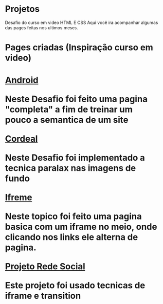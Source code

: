 # Projetos
 Desafio do curso em video HTML E CSS
 Aqui você ira acompanhar algumas das pages feitas nos ultimos meses.

<h1>Pages criadas <span style="font-weight: bold;">(Inspiração curso em video)</span><h1>
<a href="./Dessafio/Site Android/GROUPING_TAGS copy.html" target="_blank">Android </a><br>
<p>Neste Desafio foi feito uma pagina "completa" a fim de treinar um pouco a semantica de um site</p>
<a href="./Dessafio/Site Cordeal/cordeal.html" target="_blank">Cordeal</a><br>
<p>Neste Desafio foi implementado a tecnica paralax nas imagens de fundo</p>
<a href="./exercicios/ex24/iframe.html" target="_blank">Ifreme</a><br>
<p>Neste topico foi feito uma pagina basica com um iframe no meio, onde clicando nos links ele alterna de pagina.</p>
<a href="../Projeto-Social/index.html" target="_blank">Projeto Rede Social</a><br>
<p>Este projeto foi usado tecnicas de iframe e transition</p>
